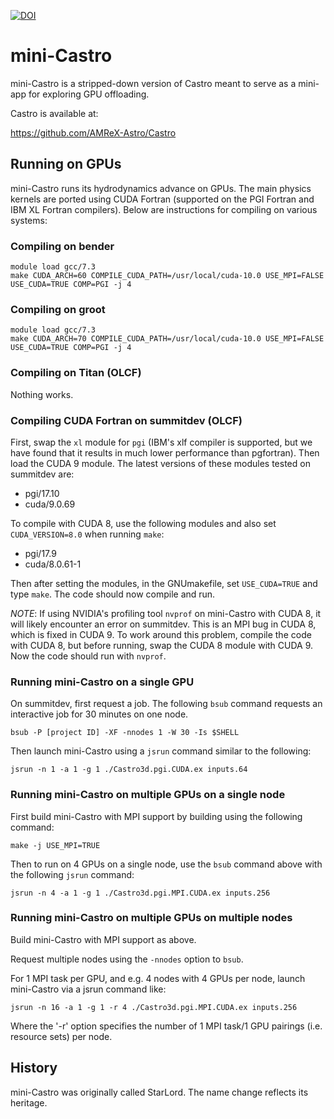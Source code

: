 [![DOI](https://zenodo.org/badge/92557777.svg)](https://zenodo.org/badge/latestdoi/92557777)


# mini-Castro

mini-Castro is a stripped-down version of Castro meant to serve as a
mini-app for exploring GPU offloading.

Castro is available at:

https://github.com/AMReX-Astro/Castro

## Running on GPUs

mini-Castro runs its hydrodynamics advance on GPUs. The main physics kernels are ported using CUDA
Fortran (supported on the PGI Fortran and IBM XL Fortran compilers). Below are instructions for
compiling on various systems:

### Compiling on bender

```
module load gcc/7.3
make CUDA_ARCH=60 COMPILE_CUDA_PATH=/usr/local/cuda-10.0 USE_MPI=FALSE USE_CUDA=TRUE COMP=PGI -j 4
```

### Compiling on groot

```
module load gcc/7.3
make CUDA_ARCH=70 COMPILE_CUDA_PATH=/usr/local/cuda-10.0 USE_MPI=FALSE USE_CUDA=TRUE COMP=PGI -j 4
```

### Compiling on Titan (OLCF)

Nothing works.

### Compiling CUDA Fortran on summitdev (OLCF)

First, swap the `xl` module for `pgi` (IBM's xlf compiler is supported, but we have found
that it results in much lower performance than pgfortran). Then load the CUDA 9 module. The latest
versions of these modules tested on summitdev are:

- pgi/17.10
- cuda/9.0.69

To compile with CUDA 8, use the following modules and also set
`CUDA_VERSION=8.0` when running `make`:

- pgi/17.9
- cuda/8.0.61-1

Then after setting the modules, in the GNUmakefile, set
`USE_CUDA=TRUE` and type `make`. The code should now compile and run.

*NOTE*: If using NVIDIA's profiling tool `nvprof` on mini-Castro with
CUDA 8, it will likely encounter an error on summitdev. This is an MPI
bug in CUDA 8, which is fixed in CUDA 9. To work around this problem,
compile the code with CUDA 8, but before running, swap the CUDA 8
module with CUDA 9. Now the code should run with `nvprof`.

### Running mini-Castro on a single GPU

On summitdev, first request a job. The following `bsub` command
requests an interactive job for 30 minutes on one node.

`bsub -P [project ID] -XF -nnodes 1 -W 30 -Is $SHELL`

Then launch mini-Castro using a `jsrun` command similar to the following:

`jsrun -n 1 -a 1 -g 1 ./Castro3d.pgi.CUDA.ex inputs.64`

### Running mini-Castro on multiple GPUs on a single node

First build mini-Castro with MPI support by building using the following command:

`make -j USE_MPI=TRUE`

Then to run on 4 GPUs on a single node, use the `bsub` command above with the following `jsrun` command:

`jsrun -n 4 -a 1 -g 1 ./Castro3d.pgi.MPI.CUDA.ex inputs.256`

### Running mini-Castro on multiple GPUs on multiple nodes

Build mini-Castro with MPI support as above.

Request multiple nodes using the `-nnodes` option to `bsub`.

For 1 MPI task per GPU, and e.g. 4 nodes with 4 GPUs per node, launch
mini-Castro via a jsrun command like:

`jsrun -n 16 -a 1 -g 1 -r 4 ./Castro3d.pgi.MPI.CUDA.ex inputs.256`

Where the '-r' option specifies the number of 1 MPI task/1 GPU
pairings (i.e. resource sets) per node.

## History

mini-Castro was originally called StarLord.  The name change reflects
its heritage.
